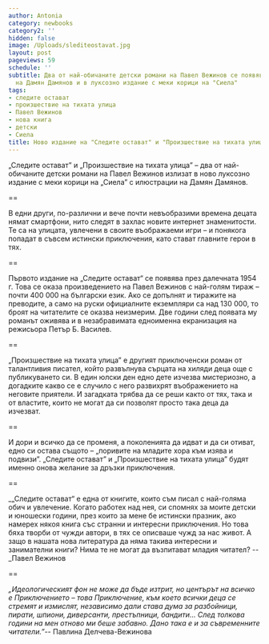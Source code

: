 ```yaml
---
author: Antonia
category: newbooks
category2: ''
hidden: false
image: /Uploads/slediteostavat.jpg
layout: post
pageviews: 59
schedule: ''
subtitle: Два от най-обичаните детски романи на Павел Вежинов се появяват в корица
  на Дамян Дамянов и в луксозно издание с меки корици на "Сиела"
tags:
- следите остават
- произшествие на тихата улица
- Павел Вежинов
- нова книга
- детски
- Сиела
title: Ново издание на "Следите остават" и "Произшествие на тихата улица"
---
```


„Следите остават” и „Произшествие на тихата улица” – два от най-обичаните детски романи на Павел Вежинов излизат в ново луксозно издание с меки корици на „Сиела” с илюстрации на Дамян Дамянов.

\==

В едни други, по-различни и вече почти невъобразими времена децата нямат смартфони, нито следят в захлас новите интернет знаменитости. Те са на улицата, увлечени в своите въображаеми игри – и понякога попадат в съвсем истински приключения, като стават главните герои в тях.

\==

Първото издание на „Следите остават“ се появява през далечната 1954 г. Това се оказа произведението на Павел Вежинов с най-голям тираж – почти 400 000 на български език. Ако се допълнят и тиражите на преводите, а само на руски официалните екземпляри са над 130 000, то броят на читателите се оказва неизмерим.  Две години след появата му романът оживява и в незабравимата едноименна екранизация на режисьора Петър Б. Василев.

\==

„Произшествие на тихата улица” е другият приключенски роман от талантливия  писател, който развълнува сърцата на хиляди деца още с публикуването си. В един юлски ден едно дете изчезва мистериозно, а догадките какво се е случило с него развихрят въображението на неговите приятели. И загадката трябва да се реши както от тях, така и от властите, които не могат да си позволят просто така деца да изчезват.

\==

И дори и всичко да се променя, а поколенията да идват и да си отиват, едно си остава същото – „поривите на младите хора към изява и подвизи”. „Следите остават” и „Произшествие на тихата улица”  будят именно онова желание за дръзки приключения. 

\==

_„Следите остават“ е една от книгите, които съм писал с най-голяма обич и увлечение. Когато работех над нея, си спомнях за моите детски и юношески години, през които за мене бе истински празник, ако намерех някоя книга със странни и интересни приключения. Но това бяха творби от чужди автори, в тях се описваше чужд за нас живот. А защо в нашата нова литература да няма такива интересни и занимателни книги? Нима те не могат да възпитават младия читател? -- _Павел Вежинов

\==

_„Идеологическият фон не може да бъде изтрит, но центърът на всичко е Приключението – това Приключение, към което всички деца се стремят и измислят, независимо дали става дума за разбойници, пирати, шпиони, диверсанти, престъпници, бандити… След толкова години на мен отново ми беше забавно. Дано така е и за съвременните читатели.”_-- Павлина Делчева-Вежинова